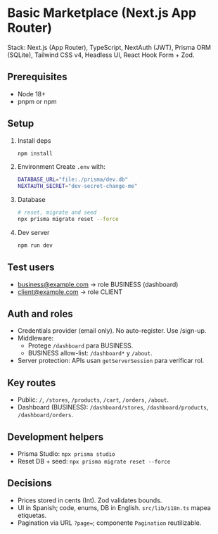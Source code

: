 # Basic Marketplace (Next.js App Router)

Stack: Next.js (App Router), TypeScript, NextAuth (JWT), Prisma ORM (SQLite), Tailwind CSS v4, Headless UI, React Hook Form + Zod.

## Prerequisites

- Node 18+
- pnpm or npm

## Setup

1. Install deps
   ```bash
   npm install
   ```
2. Environment
   Create `.env` with:
   ```bash
   DATABASE_URL="file:./prisma/dev.db"
   NEXTAUTH_SECRET="dev-secret-change-me"
   ```
3. Database
   ```bash
   # reset, migrate and seed
   npx prisma migrate reset --force
   ```
4. Dev server
   ```bash
   npm run dev
   ```

## Test users

- business@example.com → role BUSINESS (dashboard)
- client@example.com → role CLIENT

## Auth and roles

- Credentials provider (email only). No auto-register. Use /sign-up.
- Middleware:
  - Protege `/dashboard` para BUSINESS.
  - BUSINESS allow-list: `/dashboard*` y `/about`.
- Server protection: APIs usan `getServerSession` para verificar rol.

## Key routes

- Public: `/`, `/stores`, `/products`, `/cart`, `/orders`, `/about`.
- Dashboard (BUSINESS): `/dashboard/stores`, `/dashboard/products`, `/dashboard/orders`.

## Development helpers

- Prisma Studio: `npx prisma studio`
- Reset DB + seed: `npx prisma migrate reset --force`

## Decisions

- Prices stored in cents (Int). Zod validates bounds.
- UI in Spanish; code, enums, DB in English. `src/lib/i18n.ts` mapea etiquetas.
- Pagination via URL `?page=`; componente `Pagination` reutilizable.
